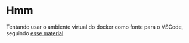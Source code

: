# Hmm

Tentando usar o ambiente virtual do docker como fonte para o VSCode, seguindo [esse material](https://www.patrick-muehlbauer.com/articles/python-docker-compose-vscode)
